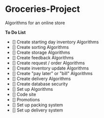 # Groceries-Project
Algorithms for an online store

**To Do List**
- [] Create starting day inventory Algorithms
- [] Create sorting Algorithms
- [] Create storage Algorithms
- [] Create feedback Algorithms
- [] Create request / order Algorithms
- [] Create inventory update Algorithms
- [] Create "pay later" or "bill" Algorithms
- [] Create delivery Algorithms
- [] Create database security
- [] Set up Algorithms
- [] Code site
- [] Promotions
- [] Set up packing system
- [] Set up delivery system
